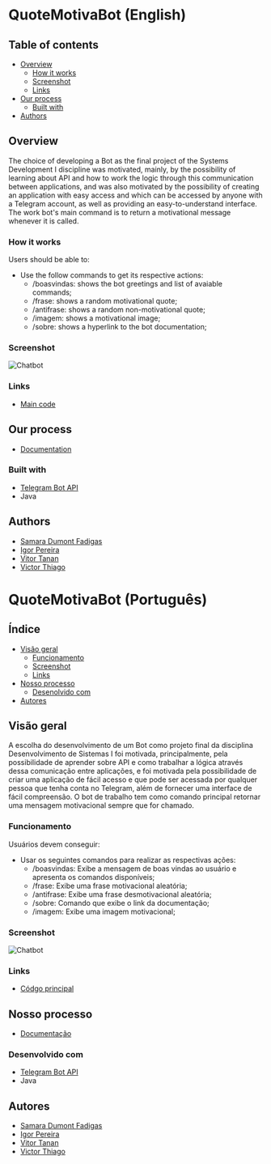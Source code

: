 # QuoteMotivaBot (English)
## Table of contents

- [Overview](#overview)
  - [How it works](#how-it-works)
  - [Screenshot](#screenshot)
  - [Links](#links)
- [Our process](#our-process)
  - [Built with](#built-with)
- [Authors](#authors)

## Overview
The choice of developing a Bot as the final project of the Systems Development I discipline was motivated, mainly, by the possibility of learning about API and how to work the logic through this communication between applications, and was also motivated by the possibility of creating an application with easy access and which can be accessed by anyone with a Telegram account, as well as providing an easy-to-understand interface. The work bot's main command is to return a motivational message whenever it is called.

### How it works

Users should be able to:

- Use the follow commands to get its respective actions:
  - /boasvindas: shows the bot greetings and list of avaiable commands;
  - /frase: shows a random motivational quote;
  - /antifrase: shows a random non-motivational quote;
  - /imagem: shows a motivational image;
  - /sobre: shows a hyperlink to the bot documentation;
  
### Screenshot

![Chatbot](https://user-images.githubusercontent.com/99447521/198105964-033696dc-e3cf-43a0-9bc4-818f9cb06c86.png)

### Links

- [Main code](https://github.com/sdfadigas/bot/blob/main/QuoteMotivaBot/src/main/java/QuoteMotivaBot.java)

## Our process

- [Documentation](https://www.notion.so/Projeto-Chatbot-00f5e88fe2ee464f83f277adf0cb58e0)

### Built with

- [Telegram Bot API](https://core.telegram.org/bots/api)
- Java


## Authors

- [Samara Dumont Fadigas](https://samara.dev.br)
- [Igor Pereira](https://github.com/Igorpereirag)
- [Vitor Tanan]()
- [Victor Thiago]()

# QuoteMotivaBot (Português)
## Índice

- [Visão geral](#visao-geral)
  - [Funcionamento](#funcionamento)
  - [Screenshot](#screenshot)
  - [Links](#links)
- [Nosso processo](#nosso-processo)
  - [Desenolvido com](#desenvolvido-com)
- [Autores](#Autores)



## Visão geral
A escolha do desenvolvimento de um Bot como projeto final da disciplina Desenvolvimento de Sistemas I foi motivada, principalmente, pela possibilidade de aprender sobre API e como trabalhar a lógica através dessa comunicação entre aplicações, e foi motivada pela possibilidade de criar uma aplicação de fácil acesso e que pode ser acessada por qualquer pessoa que tenha conta no Telegram, além de fornecer uma interface de fácil compreensão. O bot de trabalho tem como comando principal retornar uma mensagem motivacional sempre que for chamado.

### Funcionamento

Usuários devem conseguir:

- Usar os seguintes comandos para realizar as respectivas ações:
  - /boasvindas: Exibe a mensagem de boas vindas ao usuário e apresenta os comandos disponíveis;
  - /frase: Exibe uma frase motivacional aleatória;
  - /antifrase: Exibe uma frase desmotivacional aleatória;
  - /sobre: Comando que exibe o link da documentação;
  - /imagem: Exibe uma imagem motivacional;
  
### Screenshot

![Chatbot](https://user-images.githubusercontent.com/99447521/198105964-033696dc-e3cf-43a0-9bc4-818f9cb06c86.png)

### Links

- [Códgo principal](https://github.com/sdfadigas/bot/blob/main/QuoteMotivaBot/src/main/java/QuoteMotivaBot.java)

## Nosso processo

- [Documentação](https://www.notion.so/Projeto-Chatbot-00f5e88fe2ee464f83f277adf0cb58e0)

### Desenvolvido com

- [Telegram Bot API](https://core.telegram.org/bots/api)
- Java


## Autores

- [Samara Dumont Fadigas](https://samara.dev.br)
- [Igor Pereira](https://github.com/Igorpereirag)
- [Vitor Tanan]()
- [Victor Thiago]()








